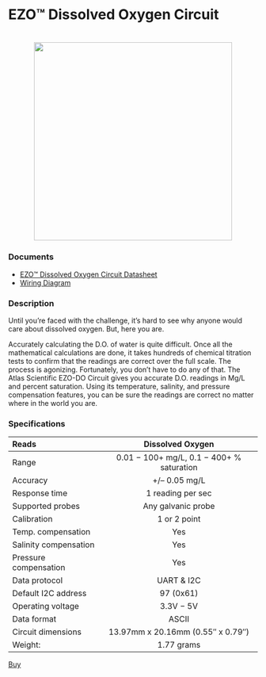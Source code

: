 # EZO™ Dissolved Oxygen Circuit

<h1 align="center">
  <img src="./EZO-Dissolved-Oxygen-Circuit-01.jpg" width="400"></a>
</h1>

### Documents
* [ EZO™ Dissolved Oxygen Circuit Datasheet](./DO_EZO_Datasheet.pdf)
* [ Wiring Diagram ](./ezo-do-Wiringdiagram.pdf)

### Description

Until you’re faced with the challenge, it’s hard to see why anyone would care about dissolved oxygen. But, here you are.

Accurately calculating the D.O. of water is quite difficult. Once all the mathematical calculations are done, it takes hundreds of chemical titration tests to confirm that the readings are correct over the full scale. The process is agonizing. Fortunately, you don’t have to do any of that. The Atlas Scientific EZO-DO Circuit gives you accurate D.O. readings in Mg/L and percent saturation. Using its temperature, salinity, and pressure compensation features, you can be sure the readings are correct no matter where in the world you are.



### Specifications


| Reads                 |             Dissolved Oxygen              |
|:--------------------- |:-----------------------------------------:|
| Range                 | 0.01 − 100+ mg/L, 0.1 − 400+ % saturation |
| Accuracy              |               +/– 0.05 mg/L               |
| Response time         |             1 reading per sec             |
| Supported probes      |            Any galvanic probe             |
| Calibration           |               1 or 2 point                |
| Temp. compensation    |                    Yes                    |
| Salinity compensation |                    Yes                    |
| Pressure compensation |                    Yes                    |
| Data protocol         |                UART & I2C                 |
| Default I2C address   |                 97 (0x61)                 |
| Operating voltage     |                 3.3V − 5V                 |
| Data format           |                   ASCII                   |
| Circuit dimensions    |     13.97mm x 20.16mm (0.55″ x 0.79″)     |
| Weight:               |                1.77 grams                 |

[Buy](https://atlas-scientific.com/embedded-solutions/ezo-dissolved-oxygen-circuit/)
